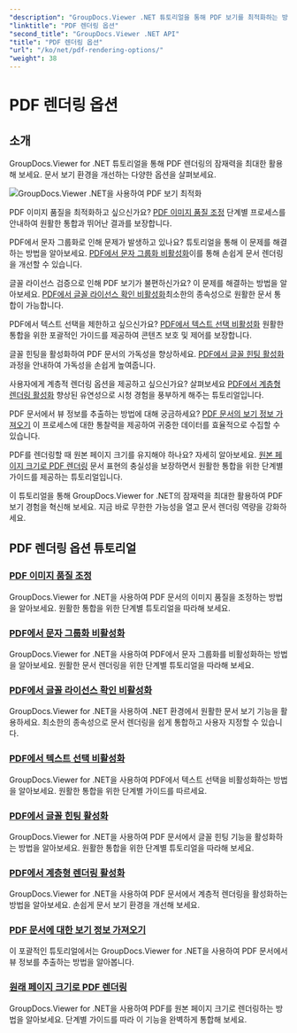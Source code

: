 ```yaml
---
"description": "GroupDocs.Viewer .NET 튜토리얼을 통해 PDF 보기를 최적화하는 방법을 알아보세요. 이미지 품질 조정 및 텍스트 선택 비활성화 등 PDF 렌더링 옵션을 살펴보세요."
"linktitle": "PDF 렌더링 옵션"
"second_title": "GroupDocs.Viewer .NET API"
"title": "PDF 렌더링 옵션"
"url": "/ko/net/pdf-rendering-options/"
"weight": 38
---
```


# PDF 렌더링 옵션


## 소개

GroupDocs.Viewer for .NET 튜토리얼을 통해 PDF 렌더링의 잠재력을 최대한 활용해 보세요. 문서 보기 환경을 개선하는 다양한 옵션을 살펴보세요.

![GroupDocs.Viewer .NET을 사용하여 PDF 보기 최적화](/viewer/pdf-rendering-options/image.png)

PDF 이미지 품질을 최적화하고 싶으신가요? [PDF 이미지 품질 조정](./adjust-image-quality-pdf/) 단계별 프로세스를 안내하여 원활한 통합과 뛰어난 결과를 보장합니다.

PDF에서 문자 그룹화로 인해 문제가 발생하고 있나요? 튜토리얼을 통해 이 문제를 해결하는 방법을 알아보세요. [PDF에서 문자 그룹화 비활성화](./disable-characters-grouping-pdf/)이를 통해 손쉽게 문서 렌더링을 개선할 수 있습니다.

글꼴 라이선스 검증으로 인해 PDF 보기가 불편하신가요? 이 문제를 해결하는 방법을 알아보세요. [PDF에서 글꼴 라이선스 확인 비활성화](./disable-font-license-verifications-pdf/)최소한의 종속성으로 원활한 문서 통합이 가능합니다.

PDF에서 텍스트 선택을 제한하고 싶으신가요? [PDF에서 텍스트 선택 비활성화](./disable-text-selection-pdf/) 원활한 통합을 위한 포괄적인 가이드를 제공하여 콘텐츠 보호 및 제어를 보장합니다.

글꼴 힌팅을 활성화하여 PDF 문서의 가독성을 향상하세요. [PDF에서 글꼴 힌팅 활성화](./enable-font-hinting-pdf/) 과정을 안내하여 가독성을 손쉽게 높여줍니다.

사용자에게 계층적 렌더링 옵션을 제공하고 싶으신가요? 살펴보세요 [PDF에서 계층형 렌더링 활성화](./enable-layered-rendering-pdf/) 향상된 유연성으로 시청 경험을 풍부하게 해주는 튜토리얼입니다.

PDF 문서에서 뷰 정보를 추출하는 방법에 대해 궁금하세요? [PDF 문서의 보기 정보 가져오기](./get-view-info-pdf-document/) 이 프로세스에 대한 통찰력을 제공하여 귀중한 데이터를 효율적으로 수집할 수 있습니다.

PDF를 렌더링할 때 원본 페이지 크기를 유지해야 하나요? 자세히 알아보세요. [원본 페이지 크기로 PDF 렌더링](./render-pdf-original-page-size/) 문서 표현의 충실성을 보장하면서 원활한 통합을 위한 단계별 가이드를 제공하는 튜토리얼입니다.

이 튜토리얼을 통해 GroupDocs.Viewer for .NET의 잠재력을 최대한 활용하여 PDF 보기 경험을 혁신해 보세요. 지금 바로 무한한 가능성을 열고 문서 렌더링 역량을 강화하세요.
## PDF 렌더링 옵션 튜토리얼
### [PDF 이미지 품질 조정](./adjust-image-quality-pdf/)
GroupDocs.Viewer for .NET을 사용하여 PDF 문서의 이미지 품질을 조정하는 방법을 알아보세요. 원활한 통합을 위한 단계별 튜토리얼을 따라해 보세요.
### [PDF에서 문자 그룹화 비활성화](./disable-characters-grouping-pdf/)
GroupDocs.Viewer for .NET을 사용하여 PDF에서 문자 그룹화를 비활성화하는 방법을 알아보세요. 원활한 문서 렌더링을 위한 단계별 튜토리얼을 따라해 보세요.
### [PDF에서 글꼴 라이선스 확인 비활성화](./disable-font-license-verifications-pdf/)
GroupDocs.Viewer for .NET을 사용하여 .NET 환경에서 원활한 문서 보기 기능을 활용하세요. 최소한의 종속성으로 문서 렌더링을 쉽게 통합하고 사용자 지정할 수 있습니다.
### [PDF에서 텍스트 선택 비활성화](./disable-text-selection-pdf/)
GroupDocs.Viewer for .NET을 사용하여 PDF에서 텍스트 선택을 비활성화하는 방법을 알아보세요. 원활한 통합을 위한 단계별 가이드를 따르세요.
### [PDF에서 글꼴 힌팅 활성화](./enable-font-hinting-pdf/)
GroupDocs.Viewer for .NET을 사용하여 PDF 문서에서 글꼴 힌팅 기능을 활성화하는 방법을 알아보세요. 원활한 통합을 위한 단계별 튜토리얼을 따라해 보세요.
### [PDF에서 계층형 렌더링 활성화](./enable-layered-rendering-pdf/)
GroupDocs.Viewer for .NET을 사용하여 PDF 문서에서 계층적 렌더링을 활성화하는 방법을 알아보세요. 손쉽게 문서 보기 환경을 개선해 보세요.
### [PDF 문서에 대한 보기 정보 가져오기](./get-view-info-pdf-document/)
이 포괄적인 튜토리얼에서는 GroupDocs.Viewer for .NET을 사용하여 PDF 문서에서 뷰 정보를 추출하는 방법을 알아봅니다.
### [원래 페이지 크기로 PDF 렌더링](./render-pdf-original-page-size/)
GroupDocs.Viewer for .NET을 사용하여 PDF를 원본 페이지 크기로 렌더링하는 방법을 알아보세요. 단계별 가이드를 따라 이 기능을 완벽하게 통합해 보세요.